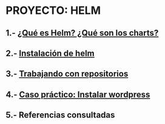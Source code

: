 # PROYECTO: HELM

## 1.- [¿Qué es Helm? ¿Qué son los charts?](ficheros/que-es.md)

## 2.- [Instalación de helm](ficheros/instalación.md)

## 3.- [Trabajando con repositorios](ficheros/Listar-repo.md)

## 4.- [Caso práctico: Instalar wordpress](ficheros/practico.md)

## 5.- Referencias consultadas
